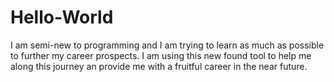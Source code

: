 # Hello-World

I am semi-new to programming and I am trying to learn as much as possible to further my career prospects. I am using this new found tool to help me along this journey an provide me with a fruitful career in the near future.
